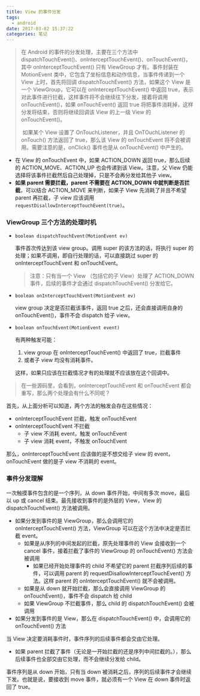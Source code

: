 ```yaml
---
title: View 的事件分发
tags:
  - android
date: 2017-03-02 15:37:22
categories: 笔记	
---
```


> 在 Android 的事件的分发处理，主要在三个方法中 dispatchTouchEvent()、onInterceptTouchEvent()、onTouchEvent()，其中 onInterceptTouchEvent() 只有 ViewGroup 才有。事件封装在 MotionEvent 类中，它包含了坐标信息和动作信息，当事件传递到一个 View 上时，首先将回调 dispatchTouchEvent() 方法，如果这个 View 是一个 ViewGroup，它可以在 onInterceptTouchEvent() 中返回 true，表示对此事件进行拦截，这样事件将不会继续往下分发，接着将调用 onTouchEvent()，如果 onTouchEvent() 返回 true 将把事件消耗掉，这样分发将结束，否则将继续回调该 View 的上一级 View 的 onTouchEvent()。
>
> ​	如果某个 View 设置了 OnTouchListener，并且 OnTOuchListener 的 onTouch() 方法返回了 true，那么该 View 的 onTouchEvent 将不会被调用。需要注意的是，onClick() 事件也是从 onTouchEvent() 中产生的。

* 在 View 的 onTouchEvent 中，如果 ACTION_DOWN 返回 true，那么后续的 ACTION_MOVE、ACTION_UP 也会传递到该 View。注意，父 View 仍能选择将该事件拦截然后自己处理掉，只是不会再分发给其他子 view。
* **如果 parent 需要拦截，parent 不需要在 ACTION_DOWN 中就判断是否拦截**，可以结合 ACTION_MOVE 来判断，如果子 View 先消耗了并且不希望 parent 再拦截，子 view 应该调用 `requestDisallowInterceptTouchEvent(true)`。



### ViewGroup 三个方法的处理时机

* `boolean dispatchTouchEvent(MotionEvent ev)`

  事件首次传达到该 view group。调用 super 的该方法的话，将执行 super 的处理；如果不调用，即自行处理的话，可以直接跳过 super 的 onInterceptTouchEvent 和 onTouchEvent。

  > 注意：只有当一个 View （包括它的子 View）处理了 ACTION_DOWN 事件，后续的事件才会通过 dispatchTouchEvent() 分发给它。

* `boolean onInterceptTouchEvent(MotionEvent ev)`

  view group 决定是否拦截该事件，返回 true 之后，还会直接调用自身的 onTouchEvent()，事件不会 dispatch 给子 view。

* `boolean onTouchEvent(MotionEvent event)`

  有两种触发可能：

  1. view group 在 onInterceptTouchEvent() 中返回了 true，拦截事件
  2. 或者子 view 均没有消耗事件。

  这样，如果只应该在拦截情况才有的处理就不应该放在这个回调中。

  

> 在一些源码里，会看到，onInterceptTouchEvent 和 onTouchEvent 都会重写，那么两个处理会有什么不同呢？

首先，从上面分析可以知道，两个方法的触发会存在这些情况：

* onInterceptTouchEvent 拦截，触发 onTouchEvent
* onInterceptTouchEvent 不拦截
  * 子 view 不消耗 event，触发 onTouchEvent
  * 子 view 消耗 event，不触发 onTouchEvent

那么，onInterceptTouchEvent 应该做的是不想交给子 view 的 event，onTouchEvent 做的是子 view 不消耗的 event。





### 事件分发理解

一次触摸事件包含的是一个序列，从 down 事件开始，中间有多次 move，最后以 up 或 cancel 结束。最先接收到事件的是外层的 View，View 的 dispatchTouchEvent() 方法被调用。

* 如果分发到事件的是 ViewGroup，那么会调用它的 onInterceptTouchEvent() 方法，ViewGroup 可以在这个方法中决定是否拦截 event。
  * 如果是从序列的中间发起的拦截，原先处理事件的 View 会接收到一个 cancel 事件，接着拦截了事件的 ViewGroup 的 onTouchEvent() 方法会被调用
    * 如果已经开始处理事件的 child 不希望它的 parent 拦截序列后续的事件，可以调用 parent 的 requestDisallowInterceptTouchEvent() 方法。这样 parent 的 onInterceptTouchEvent() 就不会被调用。
  * 如果是从 down 就开始拦截，那么会直接调用 ViewGroup 的 onTouchEvent()，事件不会 dispatch 给 child
  * 如果 ViewGroup 不拦截事件，那么 child 的 dispatchTouchEvent() 会被调用
* 如果分发到事件的是 View，那么在 dispatchTouchEvent() 中，会调用它的 onTouchEvent() 方法

当 View 决定要消耗事件时，事件序列的后续事件都会交由它处理。

* 如果 parent 拦截了事件（无论是一开始拦截的还是序列中间拦截的。），那么后续事件也全部交由它处理，而不会继续分发给 child。

事件序列是从 down 开始，只有当 down 被消耗之后，序列的后续事件才会继续下发。也就是说，要接收到 move 事件，就必须有一个 View 在 down 事件时返回了 true。


